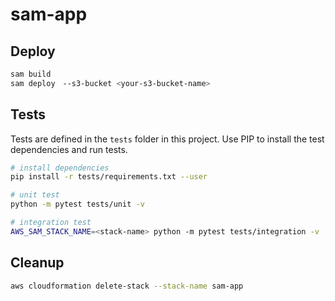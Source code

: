 # sam-app

## Deploy

```bash
sam build
sam deploy　--s3-bucket <your-s3-bucket-name>
```

## Tests

Tests are defined in the `tests` folder in this project. Use PIP to install the test dependencies and run tests.

```bash
# install dependencies
pip install -r tests/requirements.txt --user

# unit test
python -m pytest tests/unit -v

# integration test
AWS_SAM_STACK_NAME=<stack-name> python -m pytest tests/integration -v
```

## Cleanup

```bash
aws cloudformation delete-stack --stack-name sam-app
```
